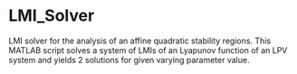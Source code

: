 # LMI_Solver
LMI solver for the analysis of an affine quadratic stability regions. This MATLAB script solves a system of LMIs of an Lyapunov function of an LPV system and yields 2 solutions for given varying parameter value. 
